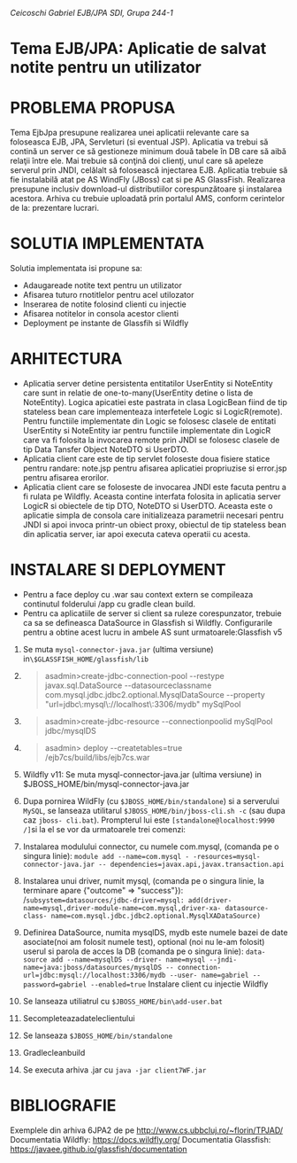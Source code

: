 _Ceicoschi Gabriel_
_EJB/JPA SDI, Grupa 244-1_

# Tema EJB/JPA: Aplicatie de salvat notite pentru un utilizator

# PROBLEMA PROPUSA

Tema EjbJpa presupune realizarea unei aplicatii relevante care sa foloseasca EJB, JPA, Servleturi (si eventual JSP). Aplicatia va trebui să contină un server ce să gestioneze minimum două tabele în DB care să aibă relaţii între ele. Mai trebuie să conţină doi clienţi, unul care să apeleze serverul prin JNDI, celălalt să folosească injectarea EJB. Aplicatia trebuie să fie instalabilă atat pe AS WindFly (JBoss) cat si pe AS GlassFish. Realizarea presupune inclusiv download-ul distributiilor corespunzătoare şi instalarea acestora. Arhiva cu trebuie uploadată prin portalul AMS, conform cerintelor de la: prezentare lucrari.

# SOLUTIA IMPLEMENTATA

Solutia implementata isi propune sa:

-   Adaugareade notite text pentru un utilizator
-   Afisarea tuturo rnotitlelor pentru acel utilozator
-   Inserarea de notite folosind clienti cu injectie
-   Afisarea notitelor in consola acestor clienti
-   Deployment pe instante de Glassfih si Wildfly

# ARHITECTURA

-   Aplicatia server detine persistenta entitatilor UserEntity si NoteEntity care sunt in relatie de one-to-many(UserEntity detine o lista de NoteEntity). Logica apicatiei este pastrata in clasa LogicBean fiind de tip stateless bean care implementeaza interfetele Logic si LogicR(remote). Pentru functiile implementate din Logic se folosesc clasele de entitati UserEntity si NoteEntity iar pentru functiile implementate din LogicR care va fi folosita la invocarea remote prin JNDI se folosesc clasele de tip Data Tansfer Object NoteDTO si UserDTO.
-   Aplicatia client care este de tip servlet foloseste doua fisiere statice pentru randare: note.jsp pentru afisarea aplicatiei propriuzise si error.jsp pentru afisarea erorilor.
-   Aplicatia client care se foloseste de invocarea JNDI este facuta pentru a fi rulata pe Wildfly. Aceasta contine interfata folosita in aplicatia server LogicR si obiectele de tip DTO, NoteDTO si UserDTO. Aceasta este o aplicatie simpla de consola care initializeaza parametrii necesari pentru JNDI si apoi invoca printr-un obiect proxy, obiectul de tip stateless bean din aplicatia server, iar apoi executa cateva operatii cu acesta.

# INSTALARE SI DEPLOYMENT

-   Pentru a face deploy cu .war sau context extern se compileaza continutul folderului /app cu gradle clean build.
-   Pentru ca aplicatiile de server si client sa ruleze corespunzator, trebuie ca sa se defineasca DataSource in Glassfish si Wildfly. Configurarile pentru a obtine acest lucru in ambele AS sunt urmatoarele:Glassfish v5

1. Se muta `mysql-connector-java.jar` (ultima versiune) in`\$GLASSFISH_HOME/glassfish/lib`
2. > asadmin>create-jdbc-connection-pool --restype javax.sql.DataSource --datasourceclassname com.mysql.jdbc.jdbc2.optional.MysqlDataSource --property "url=jdbc\\:mysql\\://localhost\\:3306/mydb" mySqlPool
3. > asadmin>create-jdbc-resource --connectionpoolid mySqlPool jdbc/mysqlDS
4. > asadmin> deploy --createtables=true <parentDir>/ejb7cs/build/libs/ejb7cs.war
5. Wildfly v11: Se muta mysql-connector-java.jar (ultima versiune) in \$JBOSS_HOME/bin/mysql-connector-java.jar

6. Dupa pornirea WildFly (cu `$JBOSS_HOME/bin/standalone`) si a serverului `MySQL`, se lanseaza utilitarul `$JBOSS_HOME/bin/jboss-cli.sh -c` (sau dupa caz `jboss- cli.bat`). Prompterul lui este `[standalone@localhost:9990 /]`si la el se vor da urmatoarele trei comenzi:
7. Instalarea modulului connector, cu numele com.mysql, (comanda pe o singura linie): `module add --name=com.mysql - -resources=mysql-connector-java.jar -- dependencies=javax.api,javax.transaction.api`
8. Instalarea unui driver, numit mysql, (comanda pe o singura linie, la terminare apare {"outcome" => "success"}): /`subsystem=datasources/jdbc-driver=mysql: add(driver- name=mysql,driver-module-name=com.mysql,driver-xa- datasource-class- name=com.mysql.jdbc.jdbc2.optional.MysqlXADataSource)`
9. Definirea DataSource, numita mysqlDS, mydb este numele bazei de date asociate(noi am folosit numele test), optional (noi nu le-am folosit) userul si parola de acces la DB (comanda pe o singura linie): `data-source add --name=mysqlDS --driver- name=mysql --jndi-name=java:jboss/datasources/mysqlDS -- connection-url=jdbc:mysql://localhost:3306/mydb --user- name=gabriel --password=gabriel --enabled=true`
   Instalare client cu injectie Wildfly
10. Se lanseaza utiliatrul cu `$JBOSS_HOME/bin\add-user.bat`
11. Secompleteazadateleclientului
12. Se lanseaza `$JBOSS_HOME/bin/standalone`
13. Gradlecleanbuild
14. Se executa arhiva .jar cu `java -jar client7WF.jar`

# BIBLIOGRAFIE

Exemplele din arhiva 6JPA2 de pe http://www.cs.ubbcluj.ro/~florin/TPJAD/ Documentatia Wildfly: https://docs.wildfly.org/ Documentatia Glassfish: https://javaee.github.io/glassfish/documentation
